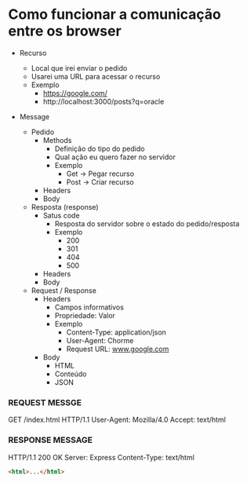 # Como funcionar a comunicação entre os browser

* Recurso
    * Local que irei enviar o pedido
    * Usarei uma URL para acessar o recurso
    * Exemplo
        * https://google.com/
        * http://localhost:3000/posts?q=oracle

* Message
    * Pedido
        * Methods
            * Definição do tipo do pedido
            * Qual ação eu quero fazer no servidor
            * Exemplo 
                * Get -> Pegar recurso
                * Post -> Criar recurso
        * Headers
        * Body
    * Resposta (response)
        * Satus code
            * Resposta do servidor sobre o estado do pedido/resposta
            * Exemplo
                * 200
                * 301
                * 404
                * 500
        * Headers
        * Body
    * Request / Response
        * Headers
            * Campos informativos
            * Propriedade: Valor
            * Exemplo
                * Content-Type: application/json
                * User-Agent: Chorme
                * Request URL: www.google.com
        * Body
            * HTML
            * Conteúdo
            * JSON


### REQUEST MESSGE
GET /index.html HTTP/1.1
User-Agent: Mozilla/4.0
Accept: text/html

### RESPONSE MESSAGE
HTTP/1.1 200 OK
Server: Express
Content-Type: text/html
```html
<html>...</html> 
```